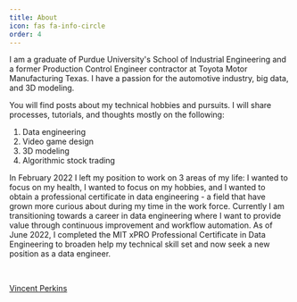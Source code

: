 ```yaml
---
title: About
icon: fas fa-info-circle
order: 4
---
```

<script src="https://platform.linkedin.com/badges/js/profile.js" async defer type="text/javascript"></script>
I am a graduate of Purdue University's School of Industrial Engineering and a former Production Control Engineer contractor at Toyota Motor Manufacturing Texas. I have a passion for the automotive industry, big data, and 3D modeling.

You will find posts about my technical hobbies and pursuits. I will share processes, tutorials, and thoughts mostly on the following: 
1. Data engineering
2. Video game design
3. 3D modeling
4. Algorithmic stock trading

In February 2022 I left my position to work on 3 areas of my life: I wanted to focus on my health, I wanted to focus on my hobbies, and I wanted to obtain a professional certificate in data engineering - a field that have grown more curious about during my time in the work force. Currently I am transitioning towards a career in data engineering where I want to provide value through continuous improvement and workflow automation. As of June 2022, I completed the MIT xPRO Professional Certificate in Data Engineering to broaden help my technical skill set and now seek a new position as a data engineer. 

 &nbsp;
 &nbsp;

<div class="badge-base LI-profile-badge" data-locale="en_US" data-size="medium" data-theme="light" data-type="VERTICAL" data-vanity="vincentfperkins" data-version="v1"><a class="badge-base__link LI-simple-link" href="https://www.linkedin.com/in/vincentfperkins?trk=profile-badge">Vincent Perkins</a></div>
              